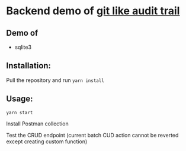 
# Backend demo of [git like audit trail](https://github.com/awcjack/git-like-audit-trail)


## Demo of 
* sqlite3

## Installation:

Pull the repository and run `yarn install`

## Usage:

`yarn start`

Install Postman collection

Test the CRUD endpoint (current batch CUD action cannot be reverted except creating custom function)